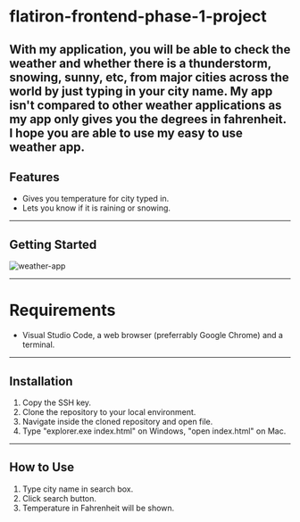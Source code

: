 # flatiron-frontend-phase-1-project

   With my application, you will be able to check the weather and whether there is a thunderstorm, snowing, sunny, etc, from major cities across the world by just typing in your city name. My app isn't compared to other weather applications as my app only gives you the degrees in fahrenheit. I hope you are able to use my easy to use weather app. 
---
**Features**
--
- Gives you temperature for city typed in.
- Lets you know if it is raining or snowing.

---
## Getting Started

![weather-app](https://github.com/mvazquez97/flatiron-frontend-phase-1-project/assets/120523186/225e37c2-be26-4aba-a3ab-106d05adaf25)

 ---
 # Requirements

 - Visual Studio Code, a web browser (preferrably Google Chrome) and a terminal.

---

## Installation

1. Copy the SSH key.
2. Clone the repository to your local environment.
3. Navigate inside the cloned repository and open file.
4. Type "explorer.exe index.html" on Windows, "open index.html" on Mac.
---

## How to Use

1. Type city name in search box.
2. Click search button.
3. Temperature in Fahrenheit will be shown.